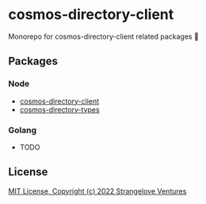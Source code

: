 # cosmos-directory-client

Monorepo for cosmos-directory-client related packages 🛵

## Packages

### Node

- [cosmos-directory-client](./node/client)
- [cosmos-directory-types](./node/types)

### Golang

- TODO

## License

[MIT License, Copyright (c) 2022 Strangelove Ventures](./LICENSE)
